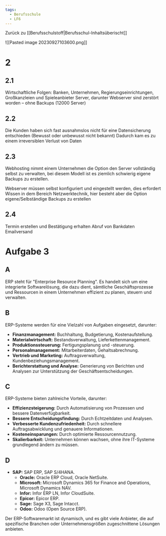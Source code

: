 ```yaml
---
tags:
  - Berufsschule
  - LF6
---
```

Zurück zu [[Berufsschulstoff|Berufsschul-Inhaltsüberischt]]

![[Pasted image 20230927103600.png]]

# 2

## 2.1

Wirtschaftliche Folgen: Banken, Unternehmen, Regierungseinrichtungen, Großkanzleien und Spieleanbieter Server, darunter Webserver sind zerstört worden – ohne Backups (12000 Server)

## 2.2

Die Kunden haben sich fast ausnahmslos nicht für eine Datensicherung entschieden (Bewusst oder unbewusst nicht bekannt) Dadurch kam es zu einem irreversiblen Verlust von Daten

## 2.3

Webhosting nimmt einem Unternehmen die Option den Server vollständig selbst zu verwalten, bei diesem Modell ist es ziemlich schwierig eigene Backups zu erstellen.

Webserver müssen selbst konfiguriert und eingestellt werden, dies erfordert Wissen in dem Bereich Netzwerktechnik, hier besteht aber die Option eigene/Selbständige Backups zu erstellen

## 2.4

Termin erstellen und Bestätigung erhalten 
Abruf von Bankdaten 
Emailversand
# Aufgabe 3

## A

ERP steht für "Enterprise Resource Planning". Es handelt sich um eine integrierte Softwarelösung, die dazu dient, sämtliche Geschäftsprozesse und Ressourcen in einem Unternehmen effizient zu planen, steuern und verwalten.

## B

ERP-Systeme werden für eine Vielzahl von Aufgaben eingesetzt, darunter:

- **Finanzmanagement:** Buchhaltung, Budgetierung, Kostenaufstellung.
- **Materialwirtschaft:** Bestandsverwaltung, Lieferkettenmanagement.
- **Produktionssteuerung:** Fertigungsplanung und -steuerung.
- **Personalmanagement:** Mitarbeiterdaten, Gehaltsabrechnung.
- **Vertrieb und Marketing:** Auftragsverwaltung, Kundenbeziehungsmanagement.
- **Berichterstattung und Analyse:** Generierung von Berichten und Analysen zur Unterstützung der Geschäftsentscheidungen.

## C

ERP-Systeme bieten zahlreiche Vorteile, darunter:

- **Effizienzsteigerung:** Durch Automatisierung von Prozessen und bessere Datenverfügbarkeit.
- **Bessere Entscheidungsfindung:** Durch Echtzeitdaten und Analysen.
- **Verbesserte Kundenzufriedenheit:** Durch schnellere Auftragsabwicklung und genauere Informationen.
- **Kosteneinsparungen:** Durch optimierte Ressourcennutzung.
- **Skalierbarkeit:** Unternehmen können wachsen, ohne ihre IT-Systeme grundlegend ändern zu müssen.

## D

- **SAP:** SAP ERP, SAP S/4HANA.
    - **Oracle:** Oracle ERP Cloud, Oracle NetSuite.
    - **Microsoft:** Microsoft Dynamics 365 for Finance and Operations, Microsoft Dynamics NAV.
    - **Infor:** Infor ERP LN, Infor CloudSuite.
    - **Epicor:** Epicor ERP.
    - **Sage:** Sage X3, Sage Intacct.
    - **Odoo:** Odoo (Open Source ERP).

Der ERP-Softwaremarkt ist dynamisch, und es gibt viele Anbieter, die auf spezifische Branchen oder Unternehmensgrößen zugeschnittene Lösungen anbieten.

